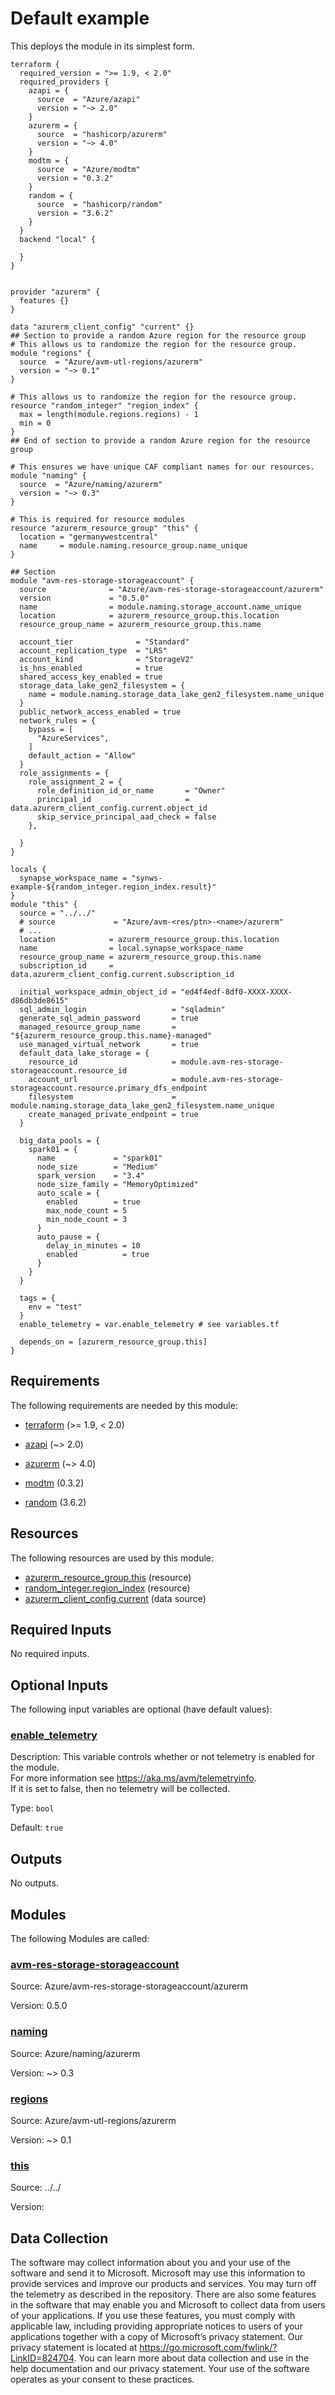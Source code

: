<!-- BEGIN_TF_DOCS -->
# Default example

This deploys the module in its simplest form.

```hcl
terraform {
  required_version = ">= 1.9, < 2.0"
  required_providers {
    azapi = {
      source  = "Azure/azapi"
      version = "~> 2.0"
    }
    azurerm = {
      source  = "hashicorp/azurerm"
      version = "~> 4.0"
    }
    modtm = {
      source  = "Azure/modtm"
      version = "0.3.2"
    }
    random = {
      source  = "hashicorp/random"
      version = "3.6.2"
    }
  }
  backend "local" {

  }
}


provider "azurerm" {
  features {}
}

data "azurerm_client_config" "current" {}
## Section to provide a random Azure region for the resource group
# This allows us to randomize the region for the resource group.
module "regions" {
  source  = "Azure/avm-utl-regions/azurerm"
  version = "~> 0.1"
}

# This allows us to randomize the region for the resource group.
resource "random_integer" "region_index" {
  max = length(module.regions.regions) - 1
  min = 0
}
## End of section to provide a random Azure region for the resource group

# This ensures we have unique CAF compliant names for our resources.
module "naming" {
  source  = "Azure/naming/azurerm"
  version = "~> 0.3"
}

# This is required for resource modules
resource "azurerm_resource_group" "this" {
  location = "germanywestcentral"
  name     = module.naming.resource_group.name_unique
}

## Section
module "avm-res-storage-storageaccount" {
  source              = "Azure/avm-res-storage-storageaccount/azurerm"
  version             = "0.5.0"
  name                = module.naming.storage_account.name_unique
  location            = azurerm_resource_group.this.location
  resource_group_name = azurerm_resource_group.this.name

  account_tier              = "Standard"
  account_replication_type  = "LRS"
  account_kind              = "StorageV2"
  is_hns_enabled            = true
  shared_access_key_enabled = true
  storage_data_lake_gen2_filesystem = {
    name = module.naming.storage_data_lake_gen2_filesystem.name_unique
  }
  public_network_access_enabled = true
  network_rules = {
    bypass = [
      "AzureServices",
    ]
    default_action = "Allow"
  }
  role_assignments = {
    role_assignment_2 = {
      role_definition_id_or_name       = "Owner"
      principal_id                     = data.azurerm_client_config.current.object_id
      skip_service_principal_aad_check = false
    },

  }
}

locals {
  synapse_workspace_name = "synws-example-${random_integer.region_index.result}"
}
module "this" {
  source = "../../"
  # source             = "Azure/avm-<res/ptn>-<name>/azurerm"
  # ...
  location            = azurerm_resource_group.this.location
  name                = local.synapse_workspace_name
  resource_group_name = azurerm_resource_group.this.name
  subscription_id     = data.azurerm_client_config.current.subscription_id

  initial_workspace_admin_object_id = "ed4f4edf-8df0-XXXX-XXXX-d86db3de8615"
  sql_admin_login                   = "sqladmin"
  generate_sql_admin_password       = true
  managed_resource_group_name       = "${azurerm_resource_group.this.name}-managed"
  use_managed_virtual_network       = true
  default_data_lake_storage = {
    resource_id                     = module.avm-res-storage-storageaccount.resource_id
    account_url                     = module.avm-res-storage-storageaccount.resource.primary_dfs_endpoint
    filesystem                      = module.naming.storage_data_lake_gen2_filesystem.name_unique
    create_managed_private_endpoint = true
  }

  big_data_pools = {
    spark01 = {
      name             = "spark01"
      node_size        = "Medium"
      spark_version    = "3.4"
      node_size_family = "MemoryOptimized"
      auto_scale = {
        enabled        = true
        max_node_count = 5
        min_node_count = 3
      }
      auto_pause = {
        delay_in_minutes = 10
        enabled          = true
      }
    }
  }

  tags = {
    env = "test"
  }
  enable_telemetry = var.enable_telemetry # see variables.tf

  depends_on = [azurerm_resource_group.this]
}
```

<!-- markdownlint-disable MD033 -->
## Requirements

The following requirements are needed by this module:

- <a name="requirement_terraform"></a> [terraform](#requirement\_terraform) (>= 1.9, < 2.0)

- <a name="requirement_azapi"></a> [azapi](#requirement\_azapi) (~> 2.0)

- <a name="requirement_azurerm"></a> [azurerm](#requirement\_azurerm) (~> 4.0)

- <a name="requirement_modtm"></a> [modtm](#requirement\_modtm) (0.3.2)

- <a name="requirement_random"></a> [random](#requirement\_random) (3.6.2)

## Resources

The following resources are used by this module:

- [azurerm_resource_group.this](https://registry.terraform.io/providers/hashicorp/azurerm/latest/docs/resources/resource_group) (resource)
- [random_integer.region_index](https://registry.terraform.io/providers/hashicorp/random/3.6.2/docs/resources/integer) (resource)
- [azurerm_client_config.current](https://registry.terraform.io/providers/hashicorp/azurerm/latest/docs/data-sources/client_config) (data source)

<!-- markdownlint-disable MD013 -->
## Required Inputs

No required inputs.

## Optional Inputs

The following input variables are optional (have default values):

### <a name="input_enable_telemetry"></a> [enable\_telemetry](#input\_enable\_telemetry)

Description: This variable controls whether or not telemetry is enabled for the module.  
For more information see <https://aka.ms/avm/telemetryinfo>.  
If it is set to false, then no telemetry will be collected.

Type: `bool`

Default: `true`

## Outputs

No outputs.

## Modules

The following Modules are called:

### <a name="module_avm-res-storage-storageaccount"></a> [avm-res-storage-storageaccount](#module\_avm-res-storage-storageaccount)

Source: Azure/avm-res-storage-storageaccount/azurerm

Version: 0.5.0

### <a name="module_naming"></a> [naming](#module\_naming)

Source: Azure/naming/azurerm

Version: ~> 0.3

### <a name="module_regions"></a> [regions](#module\_regions)

Source: Azure/avm-utl-regions/azurerm

Version: ~> 0.1

### <a name="module_this"></a> [this](#module\_this)

Source: ../../

Version:

<!-- markdownlint-disable-next-line MD041 -->
## Data Collection

The software may collect information about you and your use of the software and send it to Microsoft. Microsoft may use this information to provide services and improve our products and services. You may turn off the telemetry as described in the repository. There are also some features in the software that may enable you and Microsoft to collect data from users of your applications. If you use these features, you must comply with applicable law, including providing appropriate notices to users of your applications together with a copy of Microsoft’s privacy statement. Our privacy statement is located at <https://go.microsoft.com/fwlink/?LinkID=824704>. You can learn more about data collection and use in the help documentation and our privacy statement. Your use of the software operates as your consent to these practices.
<!-- END_TF_DOCS -->